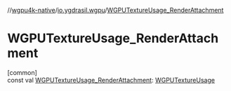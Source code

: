 //[wgpu4k-native](../../index.md)/[io.ygdrasil.wgpu](index.md)/[WGPUTextureUsage_RenderAttachment](-w-g-p-u-texture-usage_-render-attachment.md)

# WGPUTextureUsage_RenderAttachment

[common]\
const val [WGPUTextureUsage_RenderAttachment](-w-g-p-u-texture-usage_-render-attachment.md): [WGPUTextureUsage](-w-g-p-u-texture-usage/index.md)